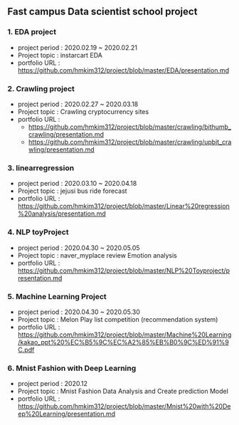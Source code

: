 ## Fast campus Data scientist school project
### 1. EDA project
- project period : 2020.02.19 ~ 2020.02.21
- Project topic : instarcart EDA
- portfolio URL : https://github.com/hmkim312/project/blob/master/EDA/presentation.md

### 2. Crawling project
- project period : 2020.02.27 ~ 2020.03.18
- Project topic : Crawling cryptocurrency sites
- portfolio URL : 
    - https://github.com/hmkim312/project/blob/master/crawling/bithumb_crawling/presentation.md
    - https://github.com/hmkim312/project/blob/master/crawling/upbit_crawling/presentation.md

### 3. linearregression
- project period : 2020.03.10 ~ 2020.04.18
- Project topic : jejusi bus ride forecast
- portfolio URL : https://github.com/hmkim312/project/blob/master/Linear%20regression%20analysis/presentation.md

### 4. NLP toyProject
- project period : 2020.04.30 ~ 2020.05.05
- Project topic : naver_myplace review Emotion analysis 
- portfolio URL : https://github.com/hmkim312/project/blob/master/NLP%20Toyproject/presentation.md

### 5. Machine Learning Project
- project period : 2020.04.30 ~ 2020.05.30
- Project topic : Melon Play list competition (recommendation system)
- portfolio URL : https://github.com/hmkim312/project/blob/master/Machine%20Learning/kakao_ppt%20%EC%B5%9C%EC%A2%85%EB%B0%9C%ED%91%9C.pdf

### 6. Mnist Fashion with Deep Learning
- project period : 2020.12
- Project topic : Mnist Fashion Data Analysis and Create prediction Model
- portfolio URL : https://github.com/hmkim312/project/blob/master/Mnist%20with%20Deep%20Learning/presentation.md
